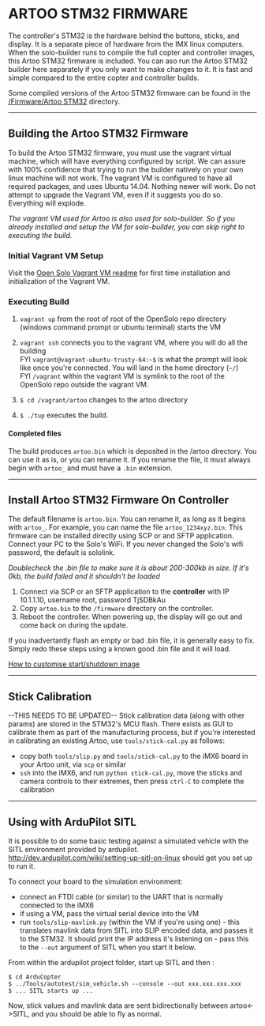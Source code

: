 # ARTOO STM32 FIRMWARE #

The controller's STM32 is the hardware behind the buttons, sticks, and display.  It is a separate piece of hardware from the IMX linux computers.  When the solo-builder runs to compile the full copter and controller images, this Artoo STM32 firmware is included.  You can aso run the Artoo STM32 builder here separately if you only want to make changes to it.  It is fast and simple compared to the entire copter and controller builds.

Some compiled versions of the Artoo STM32 firmware can be found in the [/Firmware/Artoo STM32](/Firmware/Artoo) directory.

***

## Building the Artoo STM32 Firmware ##

To build the Artoo STM32 firmware, you must use the vagrant virtual machine, which will have everything configured by script. We can assure with 100% confidence that trying to run the builder natively on your own linux machine will not work.  The vagrant VM is configured to have all required packages, and uses Ubuntu 14.04.  Nothing newer will work.  Do not attempt to upgrade the Vagrant VM, even if it suggests you do so.  Everything will explode.

_The vagrant VM used for Artoo is also used for solo-builder.  So if you already installed and setup the VM for solo-builder, you can skip right to executing the build._

### Initial Vagrant VM Setup ###

Visit the [Open Solo Vagrant VM readme](/vagrant_readme.md) for first time installation and initialization of the Vagrant VM.

### Executing Build ###

 1. `vagrant up` from the root of root of the OpenSolo repo directory (windows command prompt or ubuntu terminal) starts the VM
 
 2. `vagrant ssh` connects you to the vagrant VM, where you will do all the building  
 FYI `vagrant@vagrant-ubuntu-trusty-64:~$` is what the prompt will look like once you're connected. You will land in the home directory (`~/`)  
 FYI `/vagrant` within the vagrant VM is symlink to the root of the OpenSolo repo outside the vagrant VM.
 
 3. `$ cd /vagrant/artoo` changes to the artoo directory

 4. `$ ./tup` executes the build.

 #### Completed files ####
 
 The build produces `artoo.bin` which is deposited in the /artoo directory.  You can use it as is, or you can rename it.  If you rename the file, it must always begin with `artoo_` and must have a `.bin` extension.

***

## Install Artoo STM32 Firmware On Controller ##

The default filename is `artoo.bin`.  You can rename it, as long as it begins with `artoo_`.  For example, you can name the file `artoo_1234xyz.bin`.  This firmware can be installed directly using SCP or and SFTP application. Connect your PC to the Solo's WiFi. If you never changed the Solo's wifi password, the default is sololink.

_Doublecheck the .bin file to make sure it is about 200-300kb in size. If it's 0kb, the build failed and it shouldn't be loaded_
  1. Connect via SCP or an SFTP application to the **controller** with IP 10.1.1.10, username root, password TjSDBkAu
  2. Copy `artoo.bin` to the `/firmware` directory on the controller.
  3. Reboot the controller.  When powering up, the display will go out and come back on during the update.

If you inadvertantly flash an empty or bad .bin file, it is generally easy to fix.  Simply redo these steps using a known good .bin file and it will load.

[How to customise start/shutdown image](/documentation/artoo/customisation/custom-boot-screen.md)

***

## Stick Calibration ##

--THIS NEEDS TO BE UPDATED--
Stick calibration data (along with other params) are stored in the STM32's MCU flash. There exists as GUI to calibrate them as part of the manufacturing process, but if you're interested in calibrating an existing Artoo, use `tools/stick-cal.py` as follows:

* copy both `tools/slip.py` and `tools/stick-cal.py` to the iMX6 board in your Artoo unit, via `scp` or similar
* `ssh` into the iMX6, and run `python stick-cal.py`, move the sticks and camera controls to their extremes, then press `ctrl-C` to complete the calibration

***

## Using with ArduPilot SITL ##

It is possible to do some basic testing against a simulated vehicle with the SITL environment provided by ardupilot. http://dev.ardupilot.com/wiki/setting-up-sitl-on-linux should get you set up to run it.

To connect your board to the simulation environment:

* connect an FTDI cable (or similar) to the UART that is normally connected to the iMX6
* if using a VM, pass the virtual serial device into the VM
* run `tools/slip-mavlink.py` (within the VM if you're using one) - this translates mavlink data from SITL into SLIP encoded data, and passes it to the STM32. It should print the IP address it's listening on - pass this to the `--out` argument of SITL when you start it below.

From within the ardupilot project folder, start up SITL and then :

    $ cd ArduCopter
    $ ../Tools/autotest/sim_vehicle.sh --console --out xxx.xxx.xxx.xxx
    $ ... SITL starts up ...

Now, stick values and mavlink data are sent bidirectionally between artoo<->SITL, and you should be able to fly as normal.
